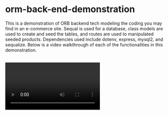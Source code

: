 # orm-back-end-demonstration

This is a demonstration of ORB backend tech modeling the coding you may find in an e-commerce site. Sequal is used for a database, class models are used to create and seed the tables, and routes are used to manipulated seeded products. Dependencies used include dotenv, express, mysql2, and sequalize. Below is a video walkthrough of each of the functionalities in this demonstration.

<br/>

<video controls>
  <source src="./assets/Video-Walkthrough.mp4" type="video/mp4">
</video>

<br/>